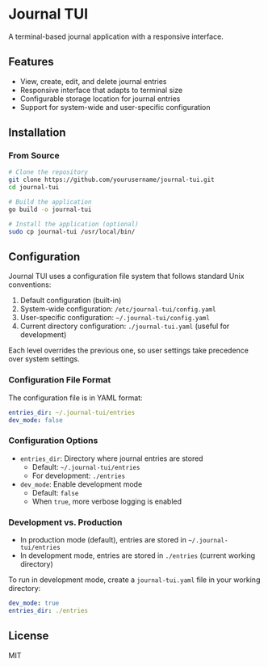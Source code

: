 # Journal TUI

A terminal-based journal application with a responsive interface.

## Features

- View, create, edit, and delete journal entries
- Responsive interface that adapts to terminal size
- Configurable storage location for journal entries
- Support for system-wide and user-specific configuration

## Installation

### From Source

```bash
# Clone the repository
git clone https://github.com/yourusername/journal-tui.git
cd journal-tui

# Build the application
go build -o journal-tui

# Install the application (optional)
sudo cp journal-tui /usr/local/bin/
```

## Configuration

Journal TUI uses a configuration file system that follows standard Unix conventions:

1. Default configuration (built-in)
2. System-wide configuration: `/etc/journal-tui/config.yaml`
3. User-specific configuration: `~/.journal-tui/config.yaml`
4. Current directory configuration: `./journal-tui.yaml` (useful for development)

Each level overrides the previous one, so user settings take precedence over system settings.

### Configuration File Format

The configuration file is in YAML format:

```yaml
entries_dir: ~/.journal-tui/entries
dev_mode: false
```

### Configuration Options

- `entries_dir`: Directory where journal entries are stored
  - Default: `~/.journal-tui/entries`
  - For development: `./entries`
- `dev_mode`: Enable development mode
  - Default: `false`
  - When `true`, more verbose logging is enabled

### Development vs. Production

- In production mode (default), entries are stored in `~/.journal-tui/entries`
- In development mode, entries are stored in `./entries` (current working directory)

To run in development mode, create a `journal-tui.yaml` file in your working directory:

```yaml
dev_mode: true
entries_dir: ./entries
```


## License

MIT
